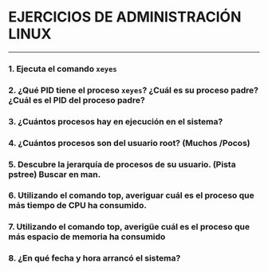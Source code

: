 # EJERCICIOS DE ADMINISTRACIÓN LINUX  
---

### 1. Ejecuta el comando `xeyes`  


### 2. ¿Qué PID tiene el proceso `xeyes`? ¿Cuál es su proceso padre? ¿Cuál es el PID del proceso padre?


### 3. ¿Cuántos procesos hay en ejecución en el sistema?


### 4. ¿Cuántos procesos son del usuario root? (Muchos /Pocos)


### 5. Descubre la jerarquía de procesos de su usuario. (Pista pstree) Buscar en man.


### 6. Utilizando el comando top, averiguar cuál es el proceso que más tiempo de CPU ha consumido.


### 7. Utilizando el comando top, averigüe cuál es el proceso que más espacio de memoria ha consumido


### 8. ¿En qué fecha y hora arrancó el sistema?

